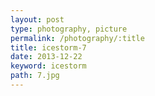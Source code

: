 ```yaml
---
layout: post
type: photography, picture
permalink: /photography/:title
title: icestorm-7
date: 2013-12-22
keyword: icestorm
path: 7.jpg
---
```



